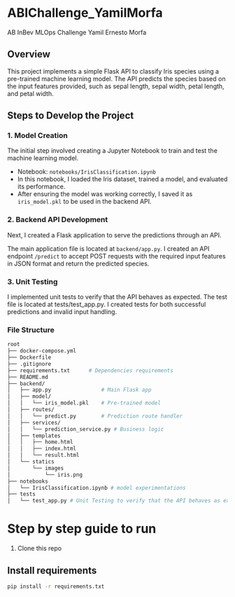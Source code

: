 # ABIChallenge_YamilMorfa
AB InBev MLOps Challenge Yamil Ernesto Morfa

## Overview
This project implements a simple Flask API to classify Iris species using a pre-trained machine learning model. The API predicts the species based on the input features provided, such as sepal length, sepal width, petal length, and petal width.

## Steps to Develop the Project

### 1. Model Creation
The initial step involved creating a Jupyter Notebook to train and test the machine learning model.

- Notebook: `notebooks/IrisClassification.ipynb`
- In this notebook, I loaded the Iris dataset, trained a model, and evaluated its performance.
- After ensuring the model was working correctly, I saved it as `iris_model.pkl` to be used in the backend API.

### 2. Backend API Development
Next, I created a Flask application to serve the predictions through an API.

The main application file is located at `backend/app.py`.
I created an API endpoint `/predict` to accept POST requests with the required input features in JSON format and return the predicted species.

### 3. Unit Testing
I implemented unit tests to verify that the API behaves as expected. The test file is located at tests/test_app.py.
I created tests for both successful predictions and invalid input handling.

### File Structure
```bash
root
├── docker-compose.yml  
├── Dockerfile 
├── .gitignore
├── requirements.txt      # Dependencies requirements    
├── README.md
├── backend/
│   ├── app.py                # Main Flask app
│   ├── model/
│   │   └── iris_model.pkl    # Pre-trained model
│   ├── routes/
│   │   └── predict.py        # Prediction route handler
│   ├── services/
│   │   └── prediction_service.py # Business logic
│   ├── templates 
│   │   ├── home.html
│   │   ├── index.html
│   │   └── result.html
│   └── statics
│       └── images
│           └── iris.png 
├── notebooks
│   └── IrisClassification.ipynb # model experimentations
├── tests
│   └── test_app.py # Unit Testing to verify that the API behaves as expected

```

# Step by step guide to run

1. Clone this repo

## Install requirements

```bash
pip install -r requirements.txt
```